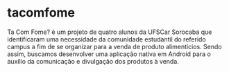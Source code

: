 # tacomfome

Ta Com Fome? é um projeto de quatro alunos da UFSCar Sorocaba que identificaram uma necessidade da comunidade estudantil do referido campus a fim de se organizar para a venda de produto alimentícios. Sendo assim, buscamos desenvolver uma aplicação nativa em Android para o auxílio da comunicação e divulgação dos produtos à venda.
